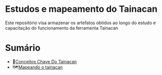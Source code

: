 # Estudos e mapeamento do Tainacan

Este repositório visa armazenar os artefatos obtidos ao longo do estudo e capacitação do funcionamento da ferramenta Tainacan

# Sumário

- 🧠[Conceitos Chave Do Tainacan](conceitos-chaves.md) 
- 🗺️[Mapeando o tainacan](mapeando-tainacan.md) 

